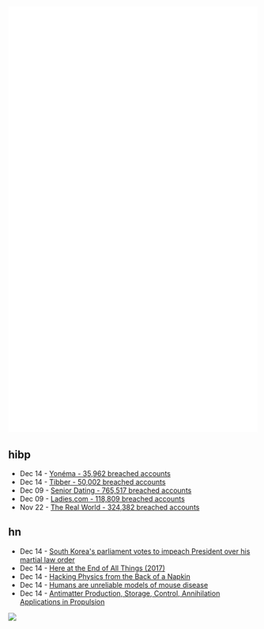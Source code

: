 ![Metrics](https://raw.githubusercontent.com/phixion/phixion/master/metrics.svg)

## hibp

<!--
for https://github.com/phixion/phixion/blob/main/.github/workflows/feeds.yml
-->
<!--START_SECTION:haveibeenpwnd-->
- Dec 14 - [Yonéma - 35,962 breached accounts](https://haveibeenpwned.com/PwnedWebsites#Yonema)
- Dec 14 - [Tibber - 50,002 breached accounts](https://haveibeenpwned.com/PwnedWebsites#Tibber)
- Dec 09 - [Senior Dating - 765,517 breached accounts](https://haveibeenpwned.com/PwnedWebsites#SeniorDating)
- Dec 09 - [Ladies.com - 118,809 breached accounts](https://haveibeenpwned.com/PwnedWebsites#Ladies)
- Nov 22 - [The Real World - 324,382 breached accounts](https://haveibeenpwned.com/PwnedWebsites#TheRealWorld)
<!--END_SECTION:haveibeenpwnd-->

## hn

<!--
for https://github.com/phixion/phixion/blob/main/.github/workflows/feeds.yml
-->
<!--START_SECTION:hn-->
- Dec 14 - [South Korea's parliament votes to impeach President over his martial law order](https://apnews.com/article/south-korea-martial-law-yoon-impeach-6432768aafc8b55be26215667e3c19d0)
- Dec 14 - [Here at the End of All Things (2017)](https://longreads.com/2017/08/24/fantasy-maps-game-of-thrones/)
- Dec 14 - [Hacking Physics from the Back of a Napkin](https://hapax.github.io/physics/teaching/hacks/napkin-hacks/)
- Dec 14 - [Humans are unreliable models of mouse disease](https://www.cell.com/cell/abstract/S0092-8674(24)00897-3)
- Dec 14 - [Antimatter Production, Storage, Control, Annihilation Applications in Propulsion](https://www.sciencedirect.com/science/article/pii/S2666202724004518)
<!--END_SECTION:hn-->

<!--
for https://yhype.me
-->
![](https://hit.yhype.me/github/profile?user_id=13013670)
